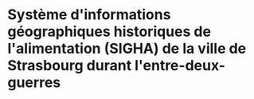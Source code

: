 # Système d'informations géographiques historiques de l'alimentation (SIGHA) de la ville de Strasbourg durant l'entre-deux-guerres